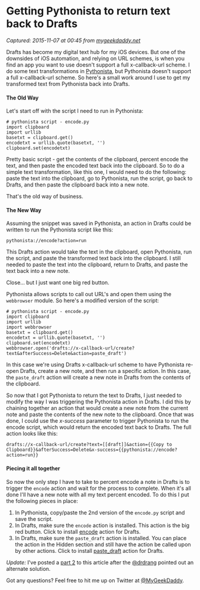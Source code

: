 # Getting Pythonista to return text back to Drafts

_Captured: 2015-11-07 at 00:45 from [mygeekdaddy.net](http://mygeekdaddy.net/2014/02/16/getting-pythonista-to-return-text-back-to-drafts/)_

Drafts has become my digital text hub for my iOS devices. But one of the downsides of iOS automation, and relying on URL schemes, is when you find an app you want to use doesn't support a full x-callback-url scheme. I do some text transformations in [Pythonista](https://itunes.apple.com/us/app/pythonista/id528579881?mt=8&uo=4), but Pythonista doesn't support a full x-callback-url scheme. So here's a small work around I use to get my transformed text from Pythonista back into Drafts.

#### The Old Way

Let's start off with the script I need to run in Pythonista:
    
    
    # pythonista script - encode.py
    import clipboard
    import urllib   
    basetxt = clipboard.get()   
    encodetxt = urllib.quote(basetxt, '')
    clipboard.set(encodetxt)
    

Pretty basic script - get the contents of the clipboard, percent encode the text, and then paste the encoded text back into the clipboard. So to do a simple text transformation, like this one, I would need to do the following: paste the text into the clipboard, go to Pythonista, run the script, go back to Drafts, and then paste the clipboard back into a new note.

That's the old way of business.

#### The New Way

Assuming the snippet was saved in Pythonista, an action in Drafts could be written to run the Pythonista script like this:
    
    
    pythonista://encode?action=run
    

This Drafts action would take the text in the clipboard, open Pythonista, run the script, and paste the transformed text back into the clipboard. I still needed to paste the text into the clipboard, return to Drafts, and paste the text back into a new note.

Close… but I just want one big red button.

Pythonista allows scripts to call out URL's and open them using the `webbrowser` module. So here's a modified version of the script:
    
    
    # pythonista script - encode.py
    import clipboard
    import urllib
    import webbrowser
    basetxt = clipboard.get()
    encodetxt = urllib.quote(basetxt, '')
    clipboard.set(encodetxt)
    webbrowser.open('drafts://x-callback-url/create?text&afterSuccess=Delete&action=paste_draft')
    

In this case we're using Drafts x-callback-url scheme to have Pythonista re-open Drafts, create a new note, and then run a specific action. In this case, the `paste_draft` action will create a new note in Drafts from the contents of the clipboard.

So now that I got Pythonista to return the text to Drafts, I just needed to modify the way I was triggering the Pythonista action in Drafts. I did this by chaining together an action that would create a new note from the current note and paste the contents of the new note to the clipboard. Once that was done, I could use the _x-success_ parameter to trigger Pythonista to run the encode script, which would return the encoded text back to Drafts. The full action looks like this:
    
    
    drafts://x-callback-url/create?text=[[draft]]&action={{Copy to Clipboard}}&afterSuccess=Delete&x-success={{pythonista://encode?action=run}}
    

#### Piecing it all together

So now the only step I have to take to percent encode a note in Drafts is to trigger the `encode` action and wait for the process to complete. When it's all done I'll have a new note with all my text percent encoded. To do this I put the following pieces in place:

  1. In Pythonista, copy/paste the 2nd version of the `encode.py` script and save the script.
  2. In Drafts, make sure the `encode` action is installed. This action is the big red button. Click to install [encode](drafts://x-callback-url/import_action?type=URL&name=encode&url=drafts%3A%2F%2Fx-callback-url%2Fcreate%3Ftext%3D%5B%5Bdraft%5D%5D%26action%3D%7B%7BCopy%20to%20Clipboard%7D%7D%26afterSuccess%3DDelete%26x-success%3D%7B%7Bpythonista%3A%2F%2Fencode%3Faction%3Drun%7D%7D) action for Drafts.
  3. In Drafts, make sure the `paste_draft` action is installed. You can place the action in the Hidden section and still have the action be called upon by other actions. Click to install [paste_draft](drafts://x-callback-url/import_action?type=URL&name=paste_draft&url=drafts%3A%2F%2Fx-callback-url%2Fcreate%3Ftext%3D%5B%5Bclipboard%5D%5D) action for Drafts.

_Update:_ I've posted a [part 2](http://mygeekdaddy.net/2014/02/17/sharing-text-with-drafts-pythonista-part-2/) to this article after the [@drdrang](https://twitter.com/drdrang) pointed out an alternate solution.

Got any questions? Feel free to hit me up on Twitter at [@MyGeekDaddy](http://twitter.com/mygeekdaddy).
